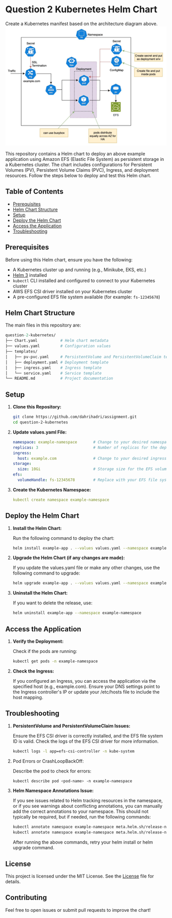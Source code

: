 # Question 2 Kubernetes Helm Chart
Create a Kubernetes manifest based on the architecture diagram above.
![complete-architecture](Screenshot.png)

This repository contains a Helm chart to deploy an above example application using Amazon EFS (Elastic File System) as persistent storage in a Kubernetes cluster. The chart includes configurations for Persistent Volumes (PV), Persistent Volume Claims (PVC), Ingress, and deployment resources. Follow the steps below to deploy and test this Helm chart.

## Table of Contents

- [Prerequisites](#prerequisites)
- [Helm Chart Structure](#helm-chart-structure)
- [Setup](#setup)
- [Deploy the Helm Chart](#deploy-the-helm-chart)
- [Access the Application](#access-the-application)
- [Troubleshooting](#troubleshooting)

## Prerequisites

Before using this Helm chart, ensure you have the following:

- A Kubernetes cluster up and running (e.g., Minikube, EKS, etc.)
- [Helm 3](https://helm.sh/docs/intro/install/) installed
- `kubectl` CLI installed and configured to connect to your Kubernetes cluster
- AWS EFS CSI driver installed on your Kubernetes cluster
- A pre-configured EFS file system available (for example: `fs-12345678`)

## Helm Chart Structure

The main files in this repository are:

```graphql
question-2-kubernetes/
├── Chart.yaml          # Helm chart metadata
├── values.yaml         # Configuration values
├── templates/
│   ├── pv-pvc.yaml     # PersistentVolume and PersistentVolumeClaim templates
│   ├── deployment.yaml # Deployment template
│   ├── ingress.yaml    # Ingress template
│   └── service.yaml    # Service template
└── README.md           # Project documentation
```

## Setup

1. **Clone this Repository:**

   ```bash
   git clone https://github.com/dahrihadri/assignment.git
   cd question-2-kubernetes
   ```

2. **Update values.yaml File:**

   ```yaml
   namespace: example-namespace       # Change to your desired namespace
   replicas: 3                        # Number of replicas for the deployment
   ingress:
     host: example.com                # Change to your desired ingress host
   storage:
     size: 10Gi                       # Storage size for the EFS volume
   efs:
     volumeHandle: fs-12345678        # Replace with your EFS file system ID
   
   ```

3. **Create the Kubernetes Namespace:**

   ```yaml
   kubectl create namespace example-namespace
   ```

## Deploy the Helm Chart

1. **Install the Helm Chart:**

   Run the following command to deploy the chart:

   ```bash
   helm install example-app . --values values.yaml --namespace example-namespace
   ```

2. **Upgrade the Helm Chart (if any changes are made):**

   If you update the values.yaml file or make any other changes, use the following command to upgrade:

   ```bash
   helm upgrade example-app . --values values.yaml --namespace example-namespace
   ```

3. **Uninstall the Helm Chart:**

   If you want to delete the release, use:

   ```bash
   helm uninstall example-app --namespace example-namespace
   ```

## Access the Application

1. **Verify the Deployment:**

   Check if the pods are running:

   ```bash
   kubectl get pods -n example-namespace
   ```

2. **Check the Ingress:**

   If you configured an Ingress, you can access the application via the specified host (e.g., example.com). Ensure your DNS settings point to the Ingress controller's IP or update your /etc/hosts file to include    the host mapping.

## Troubleshooting

1. **PersistentVolume and PersistentVolumeClaim Issues:**

   Ensure the EFS CSI driver is correctly installed, and the EFS file system ID is valid. Check the logs of the EFS CSI driver for more information.

   ```bash
   kubectl logs -l app=efs-csi-controller -n kube-system
   ```

2. Pod Errors or CrashLoopBackOff:

   Describe the pod to check for errors:

   ```bash
   kubectl describe pod <pod-name> -n example-namespace
   ```

3. **Helm Namespace Annotations Issue:**

   If you see issues related to Helm tracking resources in the namespace, or if you see warnings about conflicting annotations, you can manually add the correct annotations to your namespace. This should not typically be required, but if needed, run the following commands:

   ```bash
   kubectl annotate namespace example-namespace meta.helm.sh/release-name=question-2-kubernetes
   kubectl annotate namespace example-namespace meta.helm.sh/release-namespace=example-namespace
   ```

   After running the above commands, retry your helm install or helm upgrade command.

## License

This project is licensed under the MIT License. See the [License](#license) file for details.

## Contributing

Feel free to open issues or submit pull requests to improve the chart!




